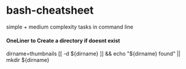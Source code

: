 # bash-cheatsheet
simple + medium complexity tasks in command line 


#### OneLiner to Create a directory if doesnt exist
dirname=thumbnails
[[ -d ${dirname} ]] && echo "${dirname} found" || mkdir ${dirname}
